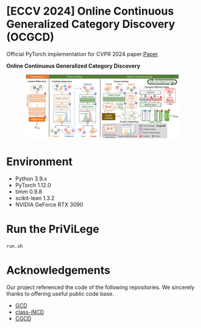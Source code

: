 # [ECCV 2024] Online Continuous Generalized Category Discovery (OCGCD)

Official PyTorch implementation for CVPR 2024 paper:[Paper](https://arxiv.org/abs/2408.13492)

**Online Continuous Generalized Category Discovery** 
<!-- ![Main_Figure](figure/Main_Figure.png) -->
<p align="center"><img src="Main_figure.jpg" width="80%" height="80%"/>


# Environment

- Python 3.9.x
- PyTorch 1.12.0
- timm 0.9.8
- scikit-lean 1.3.2
- NVIDIA GeForce RTX 3090


# Run the PriViLege

    run.sh


# Acknowledgements

Our project referenced the code of the following repositories.
We sincerely thanks to offering useful public code base.
-   [GCD](https://github.com/sgvaze/generalized-category-discovery)
-   [class-iNCD](https://github.com/OatmealLiu/class-iNCD)
-   [CGCD](https://github.com/Hy2MK/CGCD/tree/main)
